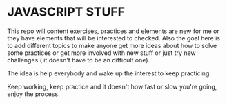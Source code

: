 # JAVASCRIPT STUFF

This repo will content exercises, practices and elements are new for me or they have elements that will be interested to checked.
Also the goal here is to add different topics to make anyone get more ideas about how to solve some practices or get more involved with new stuff or just try new challenges ( it doesn't have to be an difficult one).

The idea is help everybody and wake up the interest to keep practicing.

Keep working, keep practice and it doesn't how fast or slow you're going, enjoy the process.